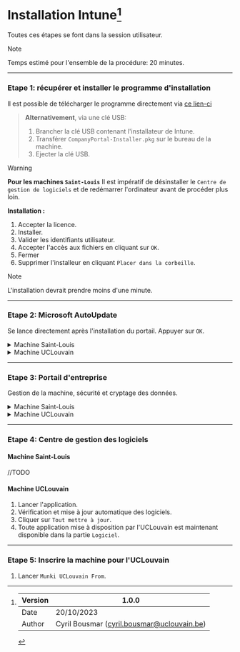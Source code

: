 # Installation Intune[^1]
Toutes ces étapes se font dans la session utilisateur.
> [!NOTE]
> Temps estimé pour l'ensemble de la procédure: 20 minutes.

-----------------
### Etape 1: récupérer et installer le programme d'installation
Il est possible de télécharger le programme directement via [ce lien-ci][pkginstaller]

> **Alternativement**, via une clé USB:
> 1. Brancher la clé USB contenant l'installateur de Intune.
> 2. Transférer `CompanyPortal-Installer.pkg` sur le bureau de la machine.
> 3. Ejecter la clé USB.

> [!WARNING]
> **Pour les machines `Saint-Louis`** Il est impératif de désinstaller le `Centre de gestion de logiciels` et de redémarrer l'ordinateur avant de procéder plus loin.

**Installation :**
1. Accepter la licence.
2. Installer.
3. Valider les identifiants utilisateur.
4. Accepter l'accès aux fichiers en cliquant sur `OK`.
5. Fermer
6. Supprimer l'installeur en cliquant `Placer dans la corbeille`.

> [!NOTE]
> L'installation devrait prendre moins d'une minute.

-----------------
### Etape 2: Microsoft AutoUpdate
Se lance directement après l'installation du portail. Appuyer sur `OK`.

<details>
<summary>Machine Saint-Louis</summary>

1. Cliquer sur la flèche pour déployer et voir toutes les applications.
2. Vérification des mises à jour des programmes de la `Suite Office`, de `Microsoft AutoUpdate` et du `Portail d'entreprise`.
3. Tout mettre à jour.
4. Fermer `Microsoft AutoUpdate`.

> [!IMPORTANT]
> Il est possible que certains liens/icones du `Dock` vers les applications de la `Suite Office` ne soient plus cliquables. Il faut les supprimer du `Dock` et les replacer.

> [!NOTE]
> La mise à jour prend environ deux minutes pour l'entièreté de la `Suite Office`.
</details>

<details>
<summary>Machine UCLouvain</summary>

1. Cliquer sur la flèche pour déployer et voir toutes les applications.
2. Rechercher les mises à jours.
3. Fermer `Microsoft AutoUpdate`.

> [!NOTE]
> La `Suite Office` n'est pas encore disponible.
</details>

-----------------
### Etape 3: Portail d'entreprise
Gestion de la machine, sécurité et cryptage des données.

<details>
<summary>Machine Saint-Louis</summary>

1. Désactiver le `FileVault`.
```
Réglage Système > Confidentialité et sécurité > FileVault > Désactiver...
```
2. Lancer le programme `Portail d'entreprise`.
3. Connection de l'utilisateur.
4. Commencer la configuration de l'accès à L'UCLouvain (fidèle au document).
5. Continuer.
6. Télécharger le profil.
   1. Cliquer sur la fenêtre de `Réglages système` qui s'est ouverte.
   2. Double cliquer sur `Management Profile`.
   3. Installer en renseignant les identifiants.
   4. Fermer la fenêtre de `Réglages système`.
7.Terminer
8. Cliquer sur `En savoir plus` pour vérifier que seul le chiffrement de l'appareil soit demandé, puis `fermer`.
9. Modifier le mot de passe (Possibilité de reprendre le même pour autant qu'il est validé par les exigences de l'UCLouvain).
```
Réglage Système > Touch ID et mot de passe > Modifier...
```
10. Activer le chiffrement de l'appareil.
```
Réglage Système > Confidentialité et sécurité > FileVault > Activer...
```
11. Cliquer sur continuer. La création du FileVault se lance.
11. Sur `Portail d'entreprise`, cliquer sur `En savoir plus`, puis `Réessayer`. La vérification de l'État se lance.
12. Désactiver la collecte des données de Microsoft:
```
Portail d'entreprise > Réglages... > Décocher "Authorisez Microsoft à collecter des données d'utilisation.".
```

> **Optionnel**
> Dans le cas où l'État de la machine n'est pas `Conforme`:
> 1. Vérifier l'État (alternativement `⌥⌘S`).
>    1. Cliquer sur les 3 petits points.
>    2. Vérifier l'état.
> 2. Cliquer sur `voir plus` pour savoir quelle étape suivre pour changer l'État.

> [!NOTE]
> Il est possible qu'il faille vérifier plusieurs fois l'État. Dans le cas d'une nouvelle vérification, celui-ci prend un peu de temps avant de changer.

> [!NOTE]
> Intstallation du profil de management peut prendre jusqu'à 10 minutes. De même que la vérification de l'État.
</details>

<details>
<summary>Machine UCLouvain</summary>
1. Lancer le programme `Portail d'entreprise`.
2. Cliquer sur `Commencer`pour configurer l'accès de l'UCLouvain.
3. Continuer.
4. Télécharger le profil.
   1. Cliquer sur la fenêtre de `Réglages système` qui s'est ouverte.
   2. Double cliquer sur `Management Profile`.
   3. Installer en renseignant les identifiants.
   4. Fermer la fenêtre de `Réglages système`.
5. Terminer.
6. Modifier le mot de passe (Possibilité de reprendre le même pour autant qu'il est validé par les exigences de l'UCLouvain).
```
Réglage Système > Touch ID et mot de passe > Modifier...
```
7. Activer le chiffrement de l'appareil.
```
Réglage Système > Confidentialité et sécurité > FileVault > Activer...
```
8. Cliquer sur continuer. La création du FileVault se lance.
9. Sur `Portail d'entreprise`, cliquer sur `En savoir plus`, puis `Réessayer`. La vérification de l'État se lance.
10. Désactiver la collecte des données de Microsoft:
```
Portail d'entreprise > Réglages... > Décocher "Authorisez Microsoft à collecter des données d'utilisation.".
```

> [!NOTE]
> La vérification du status peut prendre jusqu'à 10 minutes.
</details>

-----------------
### Etape 4: Centre de gestion des logiciels
#### Machine Saint-Louis
//TODO

#### Machine UCLouvain
1. Lancer l'application.
2. Vérification et mise à jour automatique des logiciels.
3. Cliquer sur `Tout mettre à jour`.
4. Toute application mise à disposition par l'UCLouvain est maintenant disponible dans la partie `Logiciel`.

-----------------
### Etape 5: Inscrire la machine pour l'UCLouvain

1. Lancer `Munki UCLouvain From`.



[^1]: 
      | Version | 1.0.0                                      |
      |---------|--------------------------------------------|
      | Date    | 20/10/2023                                 |
      | Author  | Cyril Bousmar (cyril.bousmar@uclouvain.be) |

[//]:#
[pkginstaller]: <https://go.microsoft.com/fwlink/?linkid=853070>

